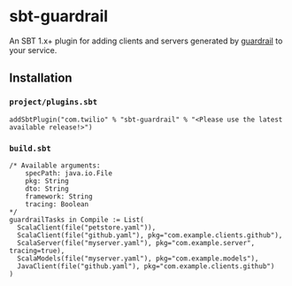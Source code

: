 sbt-guardrail
=============

An SBT 1.x+ plugin for adding clients and servers generated by [guardrail](https://github.com/twilio/guardrail) to your service.

Installation
------------

### `project/plugins.sbt`
```
addSbtPlugin("com.twilio" % "sbt-guardrail" % "<Please use the latest available release!>")
```

### `build.sbt`
```
/* Available arguments:
    specPath: java.io.File
    pkg: String
    dto: String
    framework: String
    tracing: Boolean
*/
guardrailTasks in Compile := List(
  ScalaClient(file("petstore.yaml")),
  ScalaClient(file("github.yaml"), pkg="com.example.clients.github"),
  ScalaServer(file("myserver.yaml"), pkg="com.example.server", tracing=true),
  ScalaModels(file("myserver.yaml"), pkg="com.example.models"),
  JavaClient(file("github.yaml"), pkg="com.example.clients.github")
)
```
